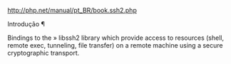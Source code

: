http://php.net/manual/pt_BR/book.ssh2.php

Introdução ¶

Bindings to the » libssh2 library which provide access to resources (shell, remote exec, tunneling, file transfer) on a remote machine using a secure cryptographic transport.

